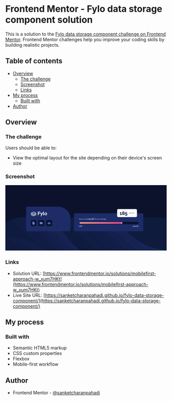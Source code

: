 # Frontend Mentor - Fylo data storage component solution

This is a solution to the [Fylo data storage component challenge on Frontend Mentor](https://www.frontendmentor.io/challenges/fylo-data-storage-component-1dZPRbV5n). Frontend Mentor challenges help you improve your coding skills by building realistic projects.

## Table of contents

- [Overview](#overview)
  - [The challenge](#the-challenge)
  - [Screenshot](#screenshot)
  - [Links](#links)
- [My process](#my-process)
  - [Built with](#built-with)
- [Author](#author)

## Overview

### The challenge

Users should be able to:

- View the optimal layout for the site depending on their device's screen size

### Screenshot
![](./images/sc.png)

### Links

- Solution URL: [https://www.frontendmentor.io/solutions/mobilefirst-approach-w_xum7HKt](https://www.frontendmentor.io/solutions/mobilefirst-approach-w_xum7HKt)
- Live Site URL: [https://sanketcharanpahadi.github.io/fylo-data-storage-component/](https://sanketcharanpahadi.github.io/fylo-data-storage-component/)

## My process

### Built with

- Semantic HTML5 markup
- CSS custom properties
- Flexbox
- Mobile-first workflow

## Author

<!-- - Website - [Add your name here](https://www.your-site.com) -->

- Frontend Mentor - [@sanketcharanpahadi](https://www.frontendmentor.io/profile/sanketcharanpahadi)
<!-- - Twitter - [@yourusername](https://www.twitter.com/yourusername) -->
